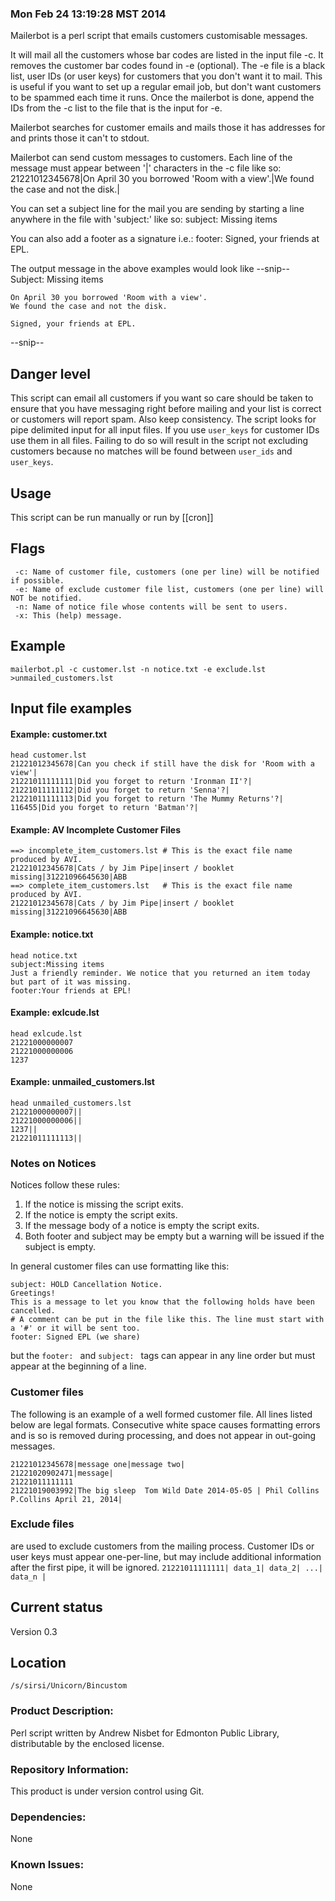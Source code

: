 ### Mon Feb 24 13:19:28 MST 2014 

Mailerbot is a perl script that emails customers customisable messages.

It will mail all the customers whose bar codes are listed in the input file -c.
It removes the customer bar codes found in -e (optional). The -e file is a 
black list, user IDs (or user keys) for customers that you don't want it to mail. 
This is useful if you want to set up a regular email job, but don't want customers
to be spammed each time it runs. Once the mailerbot is done, append the IDs 
from the -c list to the file that is the input for -e.

Mailerbot searches for customer emails and mails those it has addresses for
and prints those it can't to stdout.

Mailerbot can send custom messages to customers. Each line of the message must
appear between '|' characters in the -c file like so:
21221012345678|On April 30 you borrowed 'Room with a view'.|We found the case and not the disk.|

You can set a subject line for the mail you are sending by starting a line anywhere in the file
with 'subject:' like so:
subject: Missing items

You can also add a footer as a signature i.e.:
footer: Signed, your friends at EPL.

The output message in the above examples would look like
--snip--
    Subject: Missing items

    On April 30 you borrowed 'Room with a view'.
    We found the case and not the disk.

    Signed, your friends at EPL.
--snip--


## Danger level 
This script can email all customers if you want so care should be taken to ensure that you have messaging right before mailing and your list is correct or customers will report spam. Also keep consistency. The script looks for pipe delimited input for all input files. If you use ```user_keys``` for customer IDs use them in all files. Failing to do so will result in the script not excluding customers because no matches will be found between ```user_ids``` and ```user_keys```.

## Usage 
This script can be run manually or run by [[cron]]

## Flags
```console
 -c: Name of customer file, customers (one per line) will be notified if possible.
 -e: Name of exclude customer file list, customers (one per line) will NOT be notified.
 -n: Name of notice file whose contents will be sent to users.
 -x: This (help) message.
```

## Example 

 ```mailerbot.pl -c customer.lst -n notice.txt -e exclude.lst >unmailed_customers.lst```

## Input file examples
#### Example: customer.txt
```console
head customer.lst
21221012345678|Can you check if still have the disk for 'Room with a view'|
21221011111111|Did you forget to return 'Ironman II'?|
21221011111112|Did you forget to return 'Senna'?|
21221011111113|Did you forget to return 'The Mummy Returns'?|
116455|Did you forget to return 'Batman'?|
```

#### Example: AV Incomplete Customer Files
```console
==> incomplete_item_customers.lst # This is the exact file name produced by AVI.
21221012345678|Cats / by Jim Pipe|insert / booklet missing|31221096645630|ABB
==> complete_item_customers.lst   # This is the exact file name produced by AVI.
21221012345678|Cats / by Jim Pipe|insert / booklet missing|31221096645630|ABB
```

#### Example: notice.txt
```console
head notice.txt
subject:Missing items
Just a friendly reminder. We notice that you returned an item today but part of it was missing.
footer:Your friends at EPL!
```

#### Example: exlcude.lst
```console
head exlcude.lst
21221000000007
21221000000006
1237
```
#### Example: unmailed_customers.lst
```console
head unmailed_customers.lst
21221000000007||
21221000000006||
1237||
21221011111113|| 
```

### Notes on Notices 
Notices follow these rules:
1) If the notice is missing the script exits.
2) If the notice is empty the script exits.
3) If the message body of a notice is empty the script exits.
4) Both footer and subject may be empty but a warning will be issued if the subject is empty.

In general customer files can use formatting like this:
 ```console
 subject: HOLD Cancellation Notice.
 Greetings!
 This is a message to let you know that the following holds have been cancelled.
 # A comment can be put in the file like this. The line must start with a '#' or it will be sent too.
 footer: Signed EPL (we share)
 ```
but the ```footer: ``` and ```subject: ``` tags can appear in any line order but must appear at the beginning of a line.

### Customer files 
The following is an example of a well formed customer file. All lines listed below are legal formats. Consecutive white space causes
formatting errors and is so is removed during processing, and does not appear in out-going messages.
```console
21221012345678|message one|message two|
21221020902471|message|
21221011111111
21221019003992|The big sleep  Tom Wild Date 2014-05-05 | Phil Collins P.Collins April 21, 2014|
```

### Exclude files 
are used to exclude customers from the mailing process. Customer IDs or user keys must appear one-per-line, but may 
include additional information after the first pipe, it will be ignored.
 ```21221011111111| data_1| data_2| ...| data_n |```

## Current status 
Version 0.3

## Location 
```/s/sirsi/Unicorn/Bincustom```


### Product Description:
Perl script written by Andrew Nisbet for Edmonton Public Library, distributable by the enclosed license.

### Repository Information:
This product is under version control using Git.

### Dependencies:
None

### Known Issues:
None
